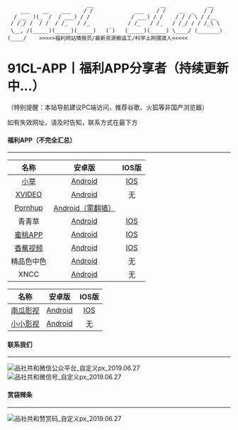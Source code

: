 
                             __                     __             __          
        ___    __    ___    / /             ___    / /    __  _   / /           
      / __  )(_  /  / ___) / /             / ___) / /    / / / \ / /__          
     / /_/ /  / /  / /_   / /_            / /_   / /_   / /_/ / / /_\ \         
     \__, /(_____)(_____)(_____)   (`)   (_____)(_____) \____/ (_______）       
    (____/    >>>>>福利网站情报员/最新资源搬运工/科学上网摆渡人<<<<<                

# 91CL-APP丨福利APP分享者（持续更新中...）

（特别提醒：本站导航建议PC端访问，推荐谷歌、火狐等非国产浏览器）

如有失效网址，请及时告知，联系方式在最下方

#### 福利APP（不完全汇总）

------

|                     名称                      |                            安卓版                            |                            IOS版                             |
| :-------------------------------------------: | :----------------------------------------------------------: | :----------------------------------------------------------: |
|      [小草](https://github.com/yuuwill)       | [Android](https://github.com/yuuwill/1024app-android/releases/download/2.2.4/1024app_android_2.2.4.apk) | [IOS](https://github.com/yuuwill/1024app-ios/releases/download/v2.3.3/1024app_ios_2.3.3.ipa) |
|    [XVIDEO](https://www.xvideos.net/app/)     | [Android](http://cds.b9j8y6c4.hwcdn.net/videos/android-app/xvideos-STABLE-0.44.apk) |                              无                              |
| [Pornhup](http://www.pornhup.com/fun/android) | [Android（需翻墙）](https://api.pronstore.com/sites/1/applications/1/versions/curren) |                                                              |
|                    青青草                     | [Android](https://www.qqcappmk01.com/?app_key=hmxgte&code=95REVTVq) | [IOS](https://www.qqcappmk01.com/?app_key=hmxgte&code=95REVTVq) |
|       [蜜桃APP](https://www.mt001.cc/)        |     [Android](https://www.chinaanti-riot.com/mt1510.apk)     | [IOS](itms-services://?action=download-manifest&url=https://www.chinaanti-riot.com/mt1510.plist) |
|         [香蕉视频](https://www.5.app)         |         [Android](https://app.xllwpq.com/930-xj.apk)         |         [IOS](https://ios.xiudongli.com/?knowledge)          |
|                  精品色中色                   |    [Android](http://app.ks453.com/f2d/sexinsex_sign2.apk)    |                              无                              |
|                     XNCC                      | [Android](http://cds.b9j8y6c4.hwcdn.net/videos/android-app/xnxx-STABLE-0.44.apk) |                              无                              |



|                       名称                       |                            安卓版                            |                    IOS版                    |
| :----------------------------------------------: | :----------------------------------------------------------: | :-----------------------------------------: |
| [南瓜影视](https://ngmov.me/?channelCode=ngyg35) | [Android](http://storage.lxgzb.com/donggua/channel-ayo1id-11-ngyg35.apk) | [IOS](https://ngmov.me/?channelCode=ngyg35) |
|          [小小影视](https://xiao1.app/)          |     [Android](https://app.dufuhotel.com/9app0815-1.apk)      |                     无                      |



#### 联系我们

------

![品社共和微信公众平台_自定义px_2019.06.27](https://www.privacypic.com/images/2019/06/27/_px_2019.067d17e8e9094fd426.jpg)![品社共和微信号_自定义px_2019.06.27](https://www.privacypic.com/images/2019/06/27/_px_2019.063232c5dc9a64393c.jpg)

#### 赏袋辣条

------

![品社共和赞赏码_自定义px_2019.06.27](https://www.privacypic.com/images/2019/06/27/_201906271634338e25f40d02831e14.md.jpg)

